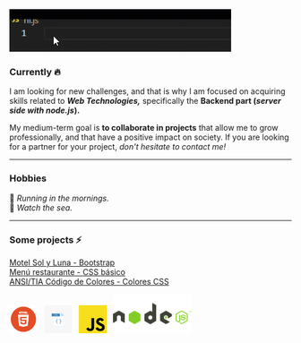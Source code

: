 <img src="hi.gif">

### Currently 🔥

I am looking for new challenges, and that is why I am focused on acquiring skills related to _**Web Technologies,**_ specifically the **Backend part (_server side with node.js_).**

My medium-term goal is **to collaborate in projects** that allow me to grow professionally, and that have a positive impact on society. If you are looking for a partner for your project, _don't hesitate to contact me!_

---

### Hobbies

:running: _Running in the mornings._ 
<br>
:blue_heart: _Watch the sea._ 

---

### Some projects ⚡
[Motel Sol y Luna - Bootstrap](https://www.motelsolyluna.net/)
<br>
[Menú restaurante - CSS básico](https://random-projects-portafolio-x6qw.vercel.app/)
<br>
[ANSI/TIA Código de Colores - Colores CSS](https://random-projects-portafolio.vercel.app/)

<img src="html-logo.png" style="width:50px"><span>&nbsp;&nbsp;&nbsp;</span><img src="css-logo.png" style="width:50px"><span>&nbsp;&nbsp;&nbsp;</span><img src="javascript-logo.png" style="width:50px"><span>&nbsp;&nbsp;&nbsp;</span><img src="node-js-logo.png" style="width:140px">
